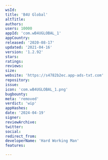 ```yaml
---
wsId: 
title: 'B4U Global'
altTitle: 
authors: 
users: 10000
appId: 'com.wB4UGLOBAL_1'
appCountry: 
released: '2020-08-17'
updated: '2021-04-16'
version: '1.2.92'
stars: 
ratings: 
reviews: 
size: 
website: 'https://s4782b2ec.app-ads-txt.com'
repository: 
issue: 
icon: 'com.wB4UGLOBAL_1.png'
bugbounty: 
meta: 'removed'
verdict: 'wip'
appHashes: 
date: '2024-04-19'
signer: 
reviewArchive: 
twitter: 
social: 
redirect_from: 
developerName: 'Hard Working Man'
features: 

---
```


